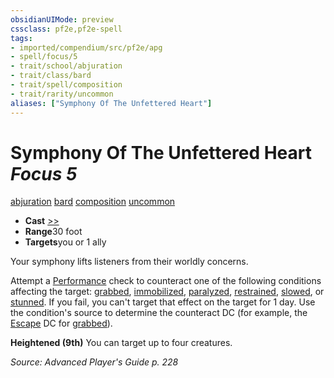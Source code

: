 ```yaml
---
obsidianUIMode: preview
cssclass: pf2e,pf2e-spell
tags:
- imported/compendium/src/pf2e/apg
- spell/focus/5
- trait/school/abjuration
- trait/class/bard
- trait/spell/composition
- trait/rarity/uncommon
aliases: ["Symphony Of The Unfettered Heart"]
---
```

# Symphony Of The Unfettered Heart *Focus 5*   
[abjuration](abjuration.md)  [bard](rules/traits/bard.md)  [composition](composition.md)  [uncommon](uncommon.md)  

- **Cast** [>>](chapter-9-playing-the-game.md#Actions "Two-Action") 
- **Range**30 foot
- **Targets**you or 1 ally

Your symphony lifts listeners from their worldly concerns.

Attempt a [Performance](../skills.md#Performance) check to counteract one of the following conditions affecting the target: [grabbed](conditions.md#Grabbed), [immobilized](conditions.md#Immobilized), [paralyzed](conditions.md#Paralyzed), [restrained](conditions.md#Restrained), [slowed](conditions.md#Slowed), or [stunned](conditions.md#Stunned). If you fail, you can't target that effect on the target for 1 day. Use the condition's source to determine the counteract DC (for example, the [Escape](escape.md) DC for [grabbed](conditions.md#Grabbed)).

**Heightened (9th)** You can target up to four creatures.

*Source: Advanced Player's Guide p. 228*